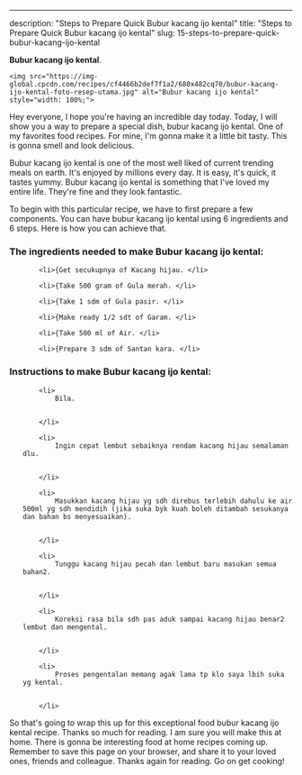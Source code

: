 ---
description: "Steps to Prepare Quick Bubur kacang ijo kental"
title: "Steps to Prepare Quick Bubur kacang ijo kental"
slug: 15-steps-to-prepare-quick-bubur-kacang-ijo-kental

<p>
	<strong>Bubur kacang ijo kental</strong>. 
	
</p>
<p>
	
	<img src="https://img-global.cpcdn.com/recipes/cf4466b2def7f1a2/680x482cq70/bubur-kacang-ijo-kental-foto-resep-utama.jpg" alt="Bubur kacang ijo kental" style="width: 100%;">
	
	
</p>
<p>
	Hey everyone, I hope you're having an incredible day today. Today, I will show you a way to prepare a special dish, bubur kacang ijo kental. One of my favorites food recipes. For mine, I'm gonna make it a little bit tasty. This is gonna smell and look delicious.
</p>
	
<p>
	Bubur kacang ijo kental is one of the most well liked of current trending meals on earth. It's enjoyed by millions every day. It is easy, it's quick, it tastes yummy. Bubur kacang ijo kental is something that I've loved my entire life. They're fine and they look fantastic.
</p>
<p>
	
</p>

<p>
To begin with this particular recipe, we have to first prepare a few components. You can have bubur kacang ijo kental using 6 ingredients and 6 steps. Here is how you can achieve that.
</p>

<h3>The ingredients needed to make Bubur kacang ijo kental:</h3>

<ol>
	
		<li>{Get secukupnya of Kacang hijau. </li>
	
		<li>{Take 500 gram of Gula merah. </li>
	
		<li>{Take 1 sdm of Gula pasir. </li>
	
		<li>{Make ready 1/2 sdt of Garam. </li>
	
		<li>{Take 500 ml of Air. </li>
	
		<li>{Prepare 3 sdm of Santan kara. </li>
	
</ol>
<p>
	
</p>

<h3>Instructions to make Bubur kacang ijo kental:</h3>

<ol>
	
		<li>
			Bila.
			
			
		</li>
	
		<li>
			Ingin cepat lembut sebaiknya rendam kacang hijau semalaman dlu.
			
			
		</li>
	
		<li>
			Masukkan kacang hijau yg sdh direbus terlebih dahulu ke air 500ml yg sdh mendidih (jika suka byk kuah boleh ditambah sesukanya dan bahan bs menyesuaikan).
			
			
		</li>
	
		<li>
			Tunggu kacang hijau pecah dan lembut baru masukan semua bahan2.
			
			
		</li>
	
		<li>
			Koreksi rasa bila sdh pas aduk sampai kacang hijau benar2 lembut dan mengental.
			
			
		</li>
	
		<li>
			Proses pengentalan memang agak lama tp klo saya lbih suka yg kental.
			
			
		</li>
	
</ol>

<p>
	
</p>

<p>
	So that's going to wrap this up for this exceptional food bubur kacang ijo kental recipe. Thanks so much for reading. I am sure you will make this at home. There is gonna be interesting food at home recipes coming up. Remember to save this page on your browser, and share it to your loved ones, friends and colleague. Thanks again for reading. Go on get cooking!
</p>
